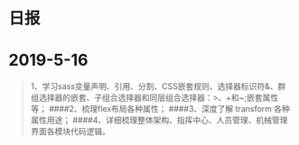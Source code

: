# 日报

# 2019-5-16
 >1、学习sass变量声明、引用、分割、CSS嵌套规则、选择器标识符&、群组选择器的嵌套、子组合选择器和同层组合选择器：>、+和~;嵌套属性等；
 ####2、梳理flex布局各种属性；
 ####3、深度了解 transform 各种属性用途；
 ####4、详细梳理整体架构、指挥中心、人员管理、机械管理界面各模块代码逻辑。

